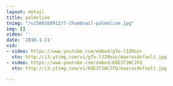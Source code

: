 ```yaml
---
layout: detail
title: palmolive
tnimg: "/v1560168912/7-thumbnail-palmolive.jpg"
img: []
video: ''
date: '2010-1-11'
vid:
- video: https://www.youtube.com/embed/gTo-l3ZMozs
  vtn: http://i3.ytimg.com/vi/gTo-l3ZMozs/maxresdefault.jpg
- video: https://www.youtube.com/embed/KOE3TJWCJFQ
  vtn: http://i3.ytimg.com/vi/KOE3TJWCJFQ/maxresdefault.jpg

---
```

